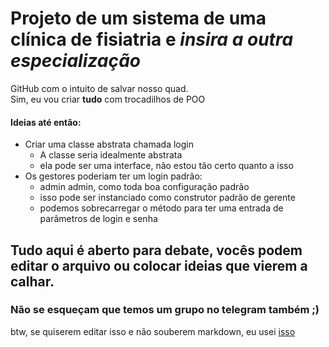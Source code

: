 # Projeto de um sistema de uma clínica de fisiatria e *insira a outra especialização*
  
  
  
GitHub com o intuito de salvar nosso quad.  
Sim, eu vou criar **tudo** com trocadilhos de POO

#### Ideias até então:
- Criar uma classe abstrata chamada login
  - A classe seria idealmente abstrata
  - ela pode ser uma interface, não estou tão certo quanto a isso
- Os gestores poderiam ter um login padrão:
  - admin admin, como toda boa configuração padrão
  - isso pode ser instanciado como construtor padrão de gerente
  - podemos sobrecarregar o método para ter uma entrada de parâmetros de login e senha
## Tudo aqui é aberto para debate, vocês podem editar o arquivo ou colocar ideias que vierem a calhar. 

### Não se esqueçam que temos um grupo no telegram também ;)
 
 
btw, se quiserem editar isso e não souberem markdown, eu usei [isso](https://www.markdownguide.org/basic-syntax/)
